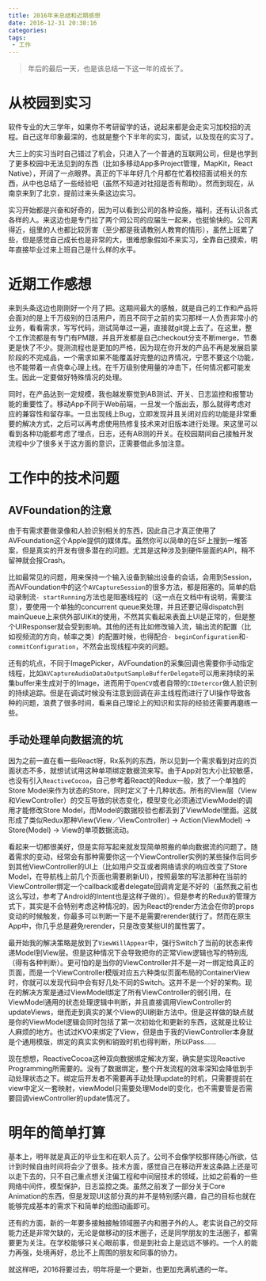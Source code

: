 ```yaml
---
title: 2016年末总结和近期感想
date: 2016-12-31 20:38:16
categories:
tags:
 - 工作
---
```


> 年后的最后一天，也是该总结一下这一年的成长了。

# 从校园到实习

软件专业的大三学年，如果你不考研留学的话，说起来都是会走实习加校招的流程。自己这年印象最深的，也就是整个下半年的实习，面试，以及现在的实习了。

大三上的实习当时自己错过了机会，只进入了一个普通的互联网公司，但是也学到了更多校园中无法见到的东西（比如多移动App多Project管理，MapKit，React Native），开阔了一点眼界。真正的下半年好几个月都在忙着校招面试相关的东西，从中也总结了一些经验吧（虽然不知道对社招是否有帮助）。然而到现在，从南京来到了北京，提前过来头条这边实习。

实习开始都是兴奋和好奇的，因为可以看到公司的各种设施，福利，还有认识各式各样的人。来这边也是专门拉了两个同公司的应届生一起来，也挺愉快的。公司离得近，组里的人也都比较厉害（至少都是我请教别人教育的情形），虽然上班累了些，但是感觉自己成长也是非常的大，很难想象假如不来实习，全靠自己摸索，明年直接毕业过来上班自己是什么样的水平。

# 近期工作感想

来到头条这边也刚刚好一个月了把。这期间最大的感触，就是自己的工作和产品将会面对的是上千万级别的日活用户，而且不同于之前的实习那样一人负责非常小的业务，看看需求，写写代码，测试简单过一遍，直接就git提上去了。在这里，整个工作流都是有专门有PM跟，并且开发都是自己checkout分支不断merge，节奏更是快了不少。提测流程也是更加的严格，因为现在你开发的产品不再是发展启蒙阶段的不完成品，一个需求如果不能覆盖好完整的边界情况，宁愿不要这个功能，也不能带着一点侥幸心理上线。在千万级别使用量的冲击下，任何情况都可能发生。因此一定要做好特殊情况的处理。

同时，在产品达到一定规模，我也越发察觉到AB测试、开关、日志监控和报警功能的重要性了。移动App不同于Web前端，一旦发一个版出去，那么就得考虑对应的兼容性和留存率。一旦出现线上Bug，立即发现并且关闭对应的功能是非常重要的解决方式，之后可以再考虑使用热修复技术来对旧版本进行处理。来这里可以看到各种功能都考虑了埋点，日志，还有AB测的开关。在校园期间自己接触开发流程中少了很多关于这方面的意识，正需要借此多加注意。

# 工作中的技术问题

## AVFoundation的注意

由于有需求要做录像和人脸识别相关的东西，因此自己才真正使用了AVFoundation这个Apple提供的媒体库。虽然你可以简单的在SF上搜到一堆答案，但是真实的开发有很多潜在的问题。尤其是这种涉及到硬件层面的API，稍不留神就会报Crash。

比如最常见的问题，用来保持一个输入设备到输出设备的会话，会用到Session，而AVFoundation中的这个`AVCaptureSession`的很多方法，都是阻塞的。简单的启动录制流`- startRunning`方法也是阻塞线程的（这一点在文档中有说明，需要注意），要使用一个单独的concurrent queue来处理，并且还要记得dispatch到mainQueue上来供外部UIKit的使用，不然其实看起来表面上UI是正常的，但是整个UIResponser就会受到影响。其他的还有比如修改输入流，输出流的配置（比如视频流的方向，帧率之类）的配置时候，也得配合`- beginConfiguration`和`- commitConfiguration`，不然会出现线程冲突的问题。

还有的坑点，不同于ImagePicker，AVFoundation的采集回调也需要你手动指定线程，比如`AVCaptureAudioDataOutputSampleBufferDelegate`可以用来持续的采集buffer来生成对于的Image，进而用于`OpenCV`或者自带的`CIDetercor`做人脸识别的持续追踪。但是在调试时候没有注意到回调在非主线程而进行了UI操作导致各种的问题，浪费了很多时间，看来自己理论上的知识和实际的经验还需要再磨练一些。

## 手动处理单向数据流的坑

因为之前一直在看一些React呀，Rx系列的东西，所以见到一个需求看到对应的页面状态不多，就想试试用这种单项绑定数据流来写。由于App对包大小比较敏感，也没有引入`ReactiveCocoa`，自己参考着React的Redux一般，放了一个单独的Store Model来作为状态的Store，同时定义了十几种状态。所有的View层（View和ViewController）的交互导致的状态变化，模型变化必须通过ViewModel的调用才能修改Store Model，而Model的数据校验也都丢到了ViewModel里面。这就形成了类似Redux那种View(View／ViewController) -> Action(ViewModel) -> Store(Model) -> View的单项数据流动。

看起来一切都很美好，但是实际写起来就发现简单照搬的单向数据流的问题了。随着需求的变动，经常会有那种需要你这一个ViewController实例的某些操作后同步到其他ViewController的UI上（比如用户交互或者网络请求的响应改变了Store Model，在导航栈上前几个页面也需要刷新UI），按照最笨的写法那种在当前的ViewController绑定一个callback或者delegate回调肯定是不好的（虽然我之前也这么写过，参考了Android的Intent也是这样子做的）。但是参考的Redux的管理方式下，其实是不会特别考虑这种情况的，因为React的render方法会在你的props变动的时候触发，你最多可以判断一下是不是需要rerender就行了。然而在原生App中，你几乎总是避免rerender，只是改变某些UI的属性罢了。

最开始我的解决策略是放到了`ViewWillAppear`中，强行Switch了当前的状态来传递Model到View层。但是这种情况下会导致把你的正常View逻辑也写的特别乱（得有各种判断）。更可怕的是当你的ViewController并不是一对一绑定给真正的页面，而是一个ViewController模版对应五六种类似页面布局的ContainerView时，你就可以发现代码中会有好几处不同的Switch。这并不是一个好的架构。现在的解决方案是通过ViewModel绑定了所有ViewController的弱引用，在ViewModel通用的状态处理逻辑中判断，并且直接调用ViewController的updateViews，继而走到真实的某个View的UI刷新方法中。但是这样做的缺点就是你的ViewModel逻辑会同时包括了第一次初始化和更新的东西，这就是比较让人麻烦的地方。也试过KVO来绑定了View，但是由于我的ViewController本身就是个通用模版，绑定的真实实例和销毁时机也得判断，所以Pass……

现在想想，ReactiveCocoa这种双向数据绑定解决方案，确实是实现Reactive Programming所需要的。没有了数据绑定，整个开发流程的效率深知会降低到手动处理状态之下。绑定后开发者不需要再手动处理update的时机，只需要提前在view中定义一套映射，viewModel只需要处理Model的变化，也不需要管是否需要回调viewController的update情况了。

# 明年的简单打算

基本上，明年就是真正的毕业生和在职人员了。公司不会像学校那样随心所欲，估计到时候自由时间将会少了很多。技术方面，感觉自己在移动开发这条路上还是可以走下去的，只不自己重点想关注偏工程和中间层技术的领域，比如之前看的一些网络中间件，模型保护，日志监控之类。虽然之前发了一部分关于Core Animation的东西，但是发现UI这部分真的并不是特别感兴趣，自己的目标也就在能够完成基本的需求下和简单的绘图动画即可。

还有的方面，新的一年要多接触接触领域圈子内和圈子外的人。老实说自己的交际能力还是非常欠缺的，无论是做移动的技术圈子，还是同学朋友的生活圈子，都需要更为关注。在学校能够只关心眼前事，但是到社会上是远远不够的。一个人的能力再强，处境再好，总比不上周围的朋友和同事的协力。

就这样吧，2016将要过去，明年将是一个更新，也更加充满机遇的一年。